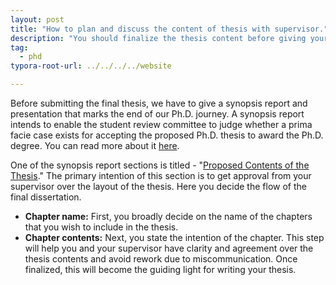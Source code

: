 ```yaml
---
layout: post
title: "How to plan and discuss the content of thesis with supervisor."
description: "You should finalize the thesis content before giving your synopsis. This post will containt the steps that I took to plan the content of thesis while writing the synopsis report."
tag: 
  - phd
typora-root-url: ../../../../website

---
```


Before submitting the final thesis, we have to give a synopsis report and presentation that marks the end of our Ph.D. journey. A synopsis report intends to enable the student review committee to judge whether a prima facie case exists for accepting the proposed Ph.D. thesis to award the Ph.D. degree. You can read more about it [here](https://abhigupta.io/2022/01/24/writing-synopsis.html).

One of the synopsis report sections is titled - "[Proposed Contents of the Thesis](https://github.com/iitrabhi/synopsis-template/blob/master/07.Chapters/Chapter6/Chapter6.tex)." The primary intention of this section is to get approval from your supervisor over the layout of the thesis. Here you decide the flow of the final dissertation. 

- **Chapter name:** First, you broadly decide on the name of the chapters that you wish to include in the thesis.
- **Chapter contents:** Next, you state the intention of the chapter. This step will help you and your supervisor have clarity and agreement over the thesis contents and avoid rework due to miscommunication. Once finalized, this will become the guiding light for writing your thesis.



